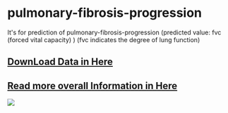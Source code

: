 # pulmonary-fibrosis-progression
It's for prediction of pulmonary-fibrosis-progression (predicted value: fvc (forced vital capacity) ) 
(fvc indicates the degree of lung function)

## [DownLoad Data in Here](https://www.kaggle.com/c/osic-pulmonary-fibrosis-progression/data)

## [Read more overall Information in Here](https://www.kaggle.com/c/osic-pulmonary-fibrosis-progression/overview)
<img src="https://www.kaggle.com/static/images/site-logo.png">
